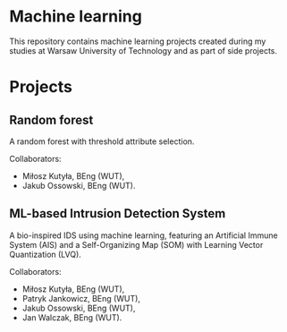 # Machine learning

This repository contains machine learning projects created during my studies at Warsaw University of Technology and as part of side projects.

# Projects

## Random forest
A random forest with threshold attribute selection.

Collaborators:
- Miłosz Kutyła, BEng (WUT),
- Jakub Ossowski, BEng (WUT).

## ML-based Intrusion Detection System
A bio-inspired IDS using machine learning, featuring an Artificial Immune System (AIS) and a Self-Organizing Map (SOM) with Learning Vector Quantization (LVQ).

Collaborators:
- Miłosz Kutyła, BEng (WUT),
- Patryk Jankowicz, BEng (WUT),
- Jakub Ossowski, BEng (WUT),
- Jan Walczak, BEng (WUT).
